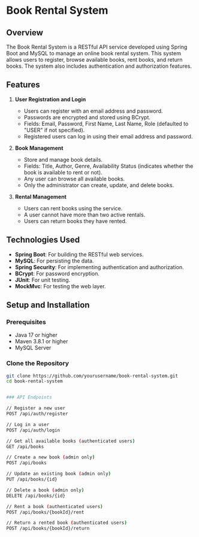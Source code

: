 # Book Rental System

## Overview
The Book Rental System is a RESTful API service developed using Spring Boot and MySQL to manage an online book rental system. This system allows users to register, browse available books, rent books, and return books. The system also includes authentication and authorization features.

## Features
1. **User Registration and Login**
   - Users can register with an email address and password.
   - Passwords are encrypted and stored using BCrypt.
   - Fields: Email, Password, First Name, Last Name, Role (defaulted to "USER" if not specified).
   - Registered users can log in using their email address and password.

2. **Book Management**
   - Store and manage book details.
   - Fields: Title, Author, Genre, Availability Status (indicates whether the book is available to rent or not).
   - Any user can browse all available books.
   - Only the administrator can create, update, and delete books.

3. **Rental Management**
   - Users can rent books using the service.
   - A user cannot have more than two active rentals.
   - Users can return books they have rented.

## Technologies Used
- **Spring Boot**: For building the RESTful web services.
- **MySQL**: For persisting the data.
- **Spring Security**: For implementing authentication and authorization.
- **BCrypt**: For password encryption.
- **JUnit**: For unit testing.
- **MockMvc**: For testing the web layer.

## Setup and Installation

### Prerequisites
- Java 17 or higher
- Maven 3.8.1 or higher
- MySQL Server

### Clone the Repository
```sh
git clone https://github.com/yourusername/book-rental-system.git
cd book-rental-system


### API Endpoints

// Register a new user
POST /api/auth/register

// Log in a user
POST /api/auth/login

// Get all available books (authenticated users)
GET /api/books

// Create a new book (admin only)
POST /api/books

// Update an existing book (admin only)
PUT /api/books/{id}

// Delete a book (admin only)
DELETE /api/books/{id}

// Rent a book (authenticated users)
POST /api/books/{bookId}/rent

// Return a rented book (authenticated users)
POST /api/books/{bookId}/return

